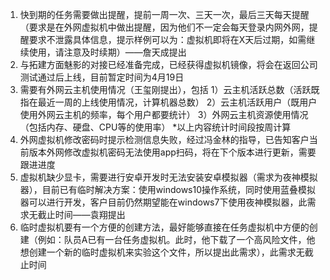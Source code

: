 1. 快到期的任务需要做出提醒，提前一周一次、三天一次，最后三天每天提醒（要求是在外网虚拟机中做出提醒，因为他们不一定会每天登录内网外网，提醒要求不泄露具体信息，提示样例可以为：虚拟机即将在X天后过期，如需继续使用，请注意及时续期）——詹天成提出
2. 与拓建方面魅影的对接已经准备完成，已经获得虚拟机镜像，将会在返回公司测试通过后上线，目前暂定时间为4月19日
3. 需要有外网云主机使用情况（王玺刚提出），包括
  1）云主机活跃总数（活跃既指在最近一周的上线使用情况，计算机器总数）
  2）云主机活跃用户（既用户使用外网云主机的频率，每个用户都要统计）
  3）外网云主机资源使用情况（包括内存、硬盘、CPU等的使用率）
  *以上内容统计时间段按周计算
4. 外网虚拟机修改密码时提示检测信息失败，经过冯金林的指导，已告知客户当前版本外网修改虚拟机密码无法使用app扫码，将在下个版本进行更新，需要跟进进度
5. 虚拟机缺少显卡，需要进行安卓开发时无法安装安卓模拟器（需求为夜神模拟器），目前已有临时解决方案：使用windows10操作系统，同时使用蓝叠模拟器可以进行开发，客户目前仍然期望能在windows7下使用夜神模拟器，此需求无截止时间——袁翔提出
6. 临时虚拟机要有一个方便的创建方法，最好能够直接在任务虚拟机中方便的创建（例如：队员A已有一台任务虚拟机。此时，他下载了一个高风险文件，他想创建一个新的临时虚拟机来实验这个文件，所以提出此需求），此需求无截止时间